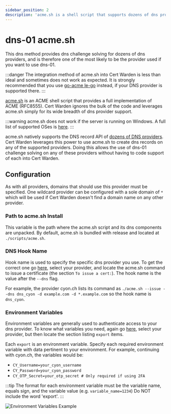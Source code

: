 ```yaml
---
sidebar_position: 2
description: 'acme.sh is a shell script that supports dozens of dns providers.'
---
```


# dns-01 acme.sh

This dns method provides dns challenge solving for dozens of dns 
providers, and is therefore one of the most likely to be the 
provider used if you want to use dns-01.

:::danger
The integration method of acme.sh into Cert Warden is less than ideal and sometimes
does not work as expected. It is strongly recommended that you use
[go-acme le-go](/docs/user_interface/providers/dns01_go_acme_le_go)
instead, if your DNS provider is supported there.
:::

[acme.sh](https://github.com/acmesh-official/acme.sh) is an ACME shell 
script that provides a full implementation of ACME (RFC8555). Cert Warden 
ignores the bulk of the code and leverages acme.sh simply for its wide 
breadth of dns provider support.

:::warning
acme.sh does not work if the server is running on Windows. A full list 
of supported OSes is [here](https://github.com/acmesh-official/acme.sh#tested-os).
:::

acme.sh natively supports the DNS record API of 
[dozens of DNS providers](https://github.com/acmesh-official/acme.sh/wiki/dnsapi). 
Cert Warden leverages this power to use acme.sh to create dns records on any 
of the supported providers. Doing this allows the use of dns-01 
challenge solving on any of these providers without having to code 
support of each into Cert Warden.

## Configuration

As with all providers, domains that should use this provider must be 
specified. One wildcard provider can be configured with a sole 
domain of `*` which will be used if Cert Warden doesn't find a domain 
name on any other provider.

### Path to acme.sh Install

This variable is the path where the acme.sh script and its dns 
components are unpacked. By default, acme.sh is bundled with release 
and located at `./scripts/acme.sh`.

### DNS Hook Name

Hook name is used to specify the specific dns provider you use. To 
get the correct one go 
[here](https://github.com/acmesh-official/acme.sh/wiki/dnsapi), 
select your provider, and locate the acme.sh command to issue a 
certificate (the section `To issue a cert:`). The hook name is 
the value after the `--dns` flag.

For example, the provider cyon.ch lists its command as 
`./acme.sh --issue --dns dns_cyon -d example.com -d *.example.com` 
so the hook name is `dns_cyon`.

### Environment Variables

Environment variables are generally used to authenticate access 
to your dns provider. To know what variables you need, again go 
[here](https://github.com/acmesh-official/acme.sh/wiki/dnsapi), 
select your provider, but then locate the section listing `export` 
items.

Each `export` is an environment variable. Specify each required 
environment variable with data pertinent to your environment. For
example, continuing with cyon.ch, the variables would be:

- `CY_Username=your_cyon_username`
- `CY_Password=your_cyon_password`
- `CY_OTP_Secret=your_otp_secret # Only required if using 2FA`

:::tip
The format for each environment variable must be the variable 
name, equals sign, and the variable value (e.g. `variable_name=1234`) 
Do NOT include the word 'export'.
:::

![Environment Variables Example](/img/screenshots/provider_environment_variables.png)
